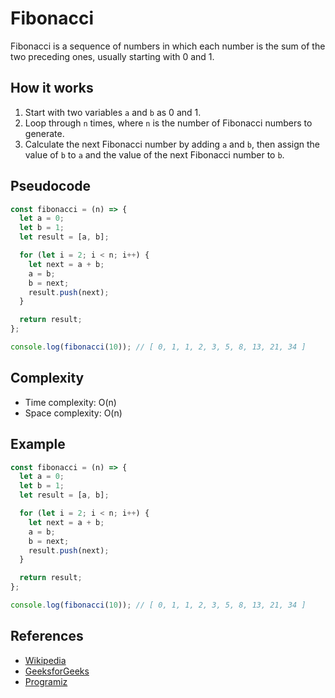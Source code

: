 # Fibonacci

Fibonacci is a sequence of numbers in which each number is the sum of the two preceding ones, usually starting with 0 and 1.

## How it works

1. Start with two variables `a` and `b` as 0 and 1.
2. Loop through `n` times, where `n` is the number of Fibonacci numbers to generate.
3. Calculate the next Fibonacci number by adding `a` and `b`, then assign the value of `b` to `a` and the value of the next Fibonacci number to `b`.

## Pseudocode

```javascript
const fibonacci = (n) => {
  let a = 0;
  let b = 1;
  let result = [a, b];

  for (let i = 2; i < n; i++) {
    let next = a + b;
    a = b;
    b = next;
    result.push(next);
  }

  return result;
};

console.log(fibonacci(10)); // [ 0, 1, 1, 2, 3, 5, 8, 13, 21, 34 ]
```

## Complexity

- Time complexity: O(n)
- Space complexity: O(n)

## Example

```javascript
const fibonacci = (n) => {
  let a = 0;
  let b = 1;
  let result = [a, b];

  for (let i = 2; i < n; i++) {
    let next = a + b;
    a = b;
    b = next;
    result.push(next);
  }

  return result;
};

console.log(fibonacci(10)); // [ 0, 1, 1, 2, 3, 5, 8, 13, 21, 34 ]
```

## References

- [Wikipedia](https://en.wikipedia.org/wiki/Fibonacci_number)
- [GeeksforGeeks](https://www.geeksforgeeks.org/fibonacci-series/)
- [Programiz](https://www.programiz.com/javascript/examples/fibonacci-series)

```

```

